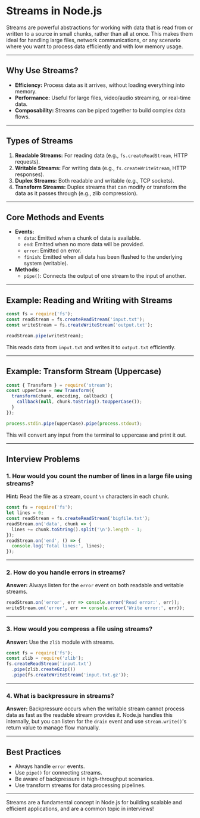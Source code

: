 # Streams in Node.js

Streams are powerful abstractions for working with data that is read from or written to a source in small chunks, rather than all at once. This makes them ideal for handling large files, network communications, or any scenario where you want to process data efficiently and with low memory usage.

---

## Why Use Streams?

- **Efficiency:** Process data as it arrives, without loading everything into memory.
- **Performance:** Useful for large files, video/audio streaming, or real-time data.
- **Composability:** Streams can be piped together to build complex data flows.

---

## Types of Streams

1. **Readable Streams:** For reading data (e.g., `fs.createReadStream`, HTTP requests).
2. **Writable Streams:** For writing data (e.g., `fs.createWriteStream`, HTTP responses).
3. **Duplex Streams:** Both readable and writable (e.g., TCP sockets).
4. **Transform Streams:** Duplex streams that can modify or transform the data as it passes through (e.g., zlib compression).

---

## Core Methods and Events

- **Events:**  
  - `data`: Emitted when a chunk of data is available.
  - `end`: Emitted when no more data will be provided.
  - `error`: Emitted on error.
  - `finish`: Emitted when all data has been flushed to the underlying system (writable).
- **Methods:**  
  - `pipe()`: Connects the output of one stream to the input of another.

---

## Example: Reading and Writing with Streams

```js
const fs = require('fs');
const readStream = fs.createReadStream('input.txt');
const writeStream = fs.createWriteStream('output.txt');

readStream.pipe(writeStream);
```
This reads data from `input.txt` and writes it to `output.txt` efficiently.

---

## Example: Transform Stream (Uppercase)

```js
const { Transform } = require('stream');
const upperCase = new Transform({
  transform(chunk, encoding, callback) {
    callback(null, chunk.toString().toUpperCase());
  }
});

process.stdin.pipe(upperCase).pipe(process.stdout);
```
This will convert any input from the terminal to uppercase and print it out.

---

## Interview Problems

### 1. How would you count the number of lines in a large file using streams?
**Hint:** Read the file as a stream, count `\n` characters in each chunk.

```js
const fs = require('fs');
let lines = 0;
const readStream = fs.createReadStream('bigfile.txt');
readStream.on('data', chunk => {
  lines += chunk.toString().split('\n').length - 1;
});
readStream.on('end', () => {
  console.log('Total lines:', lines);
});
```

---

### 2. How do you handle errors in streams?
**Answer:** Always listen for the `error` event on both readable and writable streams.

```js
readStream.on('error', err => console.error('Read error:', err));
writeStream.on('error', err => console.error('Write error:', err));
```

---

### 3. How would you compress a file using streams?
**Answer:** Use the `zlib` module with streams.

```js
const fs = require('fs');
const zlib = require('zlib');
fs.createReadStream('input.txt')
  .pipe(zlib.createGzip())
  .pipe(fs.createWriteStream('input.txt.gz'));
```

---

### 4. What is backpressure in streams?
**Answer:** Backpressure occurs when the writable stream cannot process data as fast as the readable stream provides it. Node.js handles this internally, but you can listen for the `drain` event and use `stream.write()`'s return value to manage flow manually.

---

## Best Practices

- Always handle `error` events.
- Use `pipe()` for connecting streams.
- Be aware of backpressure in high-throughput scenarios.
- Use transform streams for data processing pipelines.

---

Streams are a fundamental concept in Node.js for building scalable and efficient applications, and are a common topic in interviews!